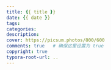 ```yaml
---
title: {{ title }}
date: {{ date }}
tags:
categories:
description:
cover: https://picsum.photos/800/600
comments: true   # 确保这里设置为 true
copyright: true
typora-root-url: ..
---
```

